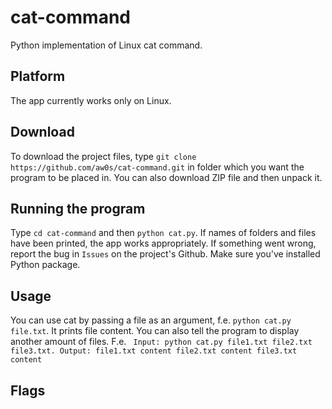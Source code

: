 # cat-command
Python implementation of Linux cat command.

## Platform
The app currently works only on Linux.

## Download
To download the project files, type `git clone https://github.com/aw0s/cat-command.git` in folder which you want the program to be placed in. You can also download ZIP file and then unpack it.

## Running the program
Type `cd cat-command` and then `python cat.py`. If names of folders and files have been printed, the app works appropriately. If something went wrong, report the bug in `Issues` on the project's Github. Make sure you've installed Python package.

## Usage
You can use cat by passing a file as an argument, f.e. `python cat.py file.txt`. It prints file content. You can also tell the program to display another amount of files. F.e. ```
Input: python cat.py file1.txt file2.txt file3.txt.
Output:
file1.txt content
file2.txt content
file3.txt content```

## Flags
